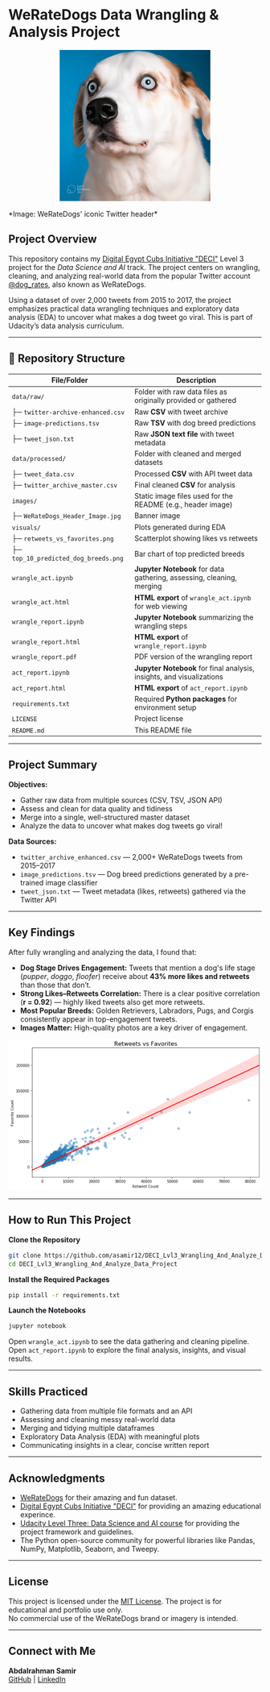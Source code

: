 # WeRateDogs Data Wrangling & Analysis Project

<p align="center">
<img src="images/WeRateDogs'_iconic_Twitter_header.jpg" alt="WeRateDogs' iconic Twitter header" width="300">
</p>
*Image: WeRateDogs' iconic Twitter header*

## Project Overview

This repository contains my [Digital Egypt Cubs Initiative "DECI"](https://deci.gov.eg/) Level 3 project for the *Data Science and AI* track. The project centers on wrangling, cleaning, and analyzing real-world data from the popular Twitter account [@dog_rates](https://twitter.com/dog_rates), also known as WeRateDogs.  

Using a dataset of over 2,000 tweets from 2015 to 2017, the project emphasizes practical data wrangling techniques and exploratory data analysis (EDA) to uncover what makes a dog tweet go viral. This is part of Udacity’s data analysis curriculum.

---

## 📁 Repository Structure

| File/Folder | Description |
|-------------|-------------|
| `data/raw/` | Folder with raw data files as originally provided or gathered |
| ├─ `twitter-archive-enhanced.csv` | Raw **CSV** with tweet archive |
| ├─ `image-predictions.tsv` | Raw **TSV** with dog breed predictions |
| ├─ `tweet_json.txt` | Raw **JSON text file** with tweet metadata |
| `data/processed/` | Folder with cleaned and merged datasets |
| ├─ `tweet_data.csv` | Processed **CSV** with API tweet data |
| ├─ `twitter_archive_master.csv` | Final cleaned **CSV** for analysis |
| `images/` | Static image files used for the README (e.g., header image) |
| ├─ `WeRateDogs_Header_Image.jpg` | Banner image |
| `visuals/` | Plots generated during EDA |
| ├─ `retweets_vs_favorites.png` | Scatterplot showing likes vs retweets |
| ├─ `top_10_predicted_dog_breeds.png` | Bar chart of top predicted breeds |
| `wrangle_act.ipynb` | **Jupyter Notebook** for data gathering, assessing, cleaning, merging |
| `wrangle_act.html` | **HTML export** of `wrangle_act.ipynb` for web viewing |
| `wrangle_report.ipynb` | **Jupyter Notebook** summarizing the wrangling steps |
| `wrangle_report.html` | **HTML export** of `wrangle_report.ipynb` |
| `wrangle_report.pdf` | PDF version of the wrangling report |
| `act_report.ipynb` | **Jupyter Notebook** for final analysis, insights, and visualizations |
| `act_report.html` | **HTML export** of `act_report.ipynb` |
| `requirements.txt` | Required **Python packages** for environment setup |
| `LICENSE` | Project license |
| `README.md` | This README file |

---

## Project Summary

**Objectives:**  
- Gather raw data from multiple sources (CSV, TSV, JSON API)  
- Assess and clean for data quality and tidiness  
- Merge into a single, well-structured master dataset  
- Analyze the data to uncover what makes dog tweets go viral!

**Data Sources:**  
- `twitter_archive_enhanced.csv` — 2,000+ WeRateDogs tweets from 2015–2017  
- `image_predictions.tsv` — Dog breed predictions generated by a pre-trained image classifier  
- `tweet_json.txt` — Tweet metadata (likes, retweets) gathered via the Twitter API

---

## Key Findings

After fully wrangling and analyzing the data, I found that:

-  **Dog Stage Drives Engagement:** Tweets that mention a dog's life stage (*pupper*, *doggo*, *floofer*) receive about **43% more likes and retweets** than those that don’t.
-  **Strong Likes–Retweets Correlation:** There is a clear positive correlation (**r = 0.92**) — highly liked tweets also get more retweets.
-  **Most Popular Breeds:** Golden Retrievers, Labradors, Pugs, and Corgis consistently appear in top-engagement tweets.
-  **Images Matter:** High-quality photos are a key driver of engagement.

![Retweets vs Likes Scatterplot](./visuals/retweets_vs_favorites.png)

---

## How to Run This Project

**Clone the Repository**

```bash
git clone https://github.com/asamir12/DECI_Lvl3_Wrangling_And_Analyze_Data_Project.git
cd DECI_Lvl3_Wrangling_And_Analyze_Data_Project
```

**Install the Required Packages**

```bash
pip install -r requirements.txt
```

**Launch the Notebooks**

```bash
jupyter notebook
```

Open `wrangle_act.ipynb` to see the data gathering and cleaning pipeline.  
Open `act_report.ipynb` to explore the final analysis, insights, and visual results.

---

## Skills Practiced

- Gathering data from multiple file formats and an API
- Assessing and cleaning messy real-world data
- Merging and tidying multiple dataframes
- Exploratory Data Analysis (EDA) with meaningful plots
- Communicating insights in a clear, concise written report

---

## Acknowledgments

- [WeRateDogs](https://twitter.com/dog_rates) for their amazing and fun dataset.
- [Digital Egypt Cubs Initiative "DECI"](https://deci.gov.eg/) for providing an amazing educational experince.
- [Udacity Level Three: Data Science and AI course](https://www.udacity.com/enrollment/nd003-deci-data-l3-term1) for providing the project framework and guidelines.
- The Python open-source community for powerful libraries like Pandas, NumPy, Matplotlib, Seaborn, and Tweepy.

---

## License

This project is licensed under the [MIT License](LICENSE). The project is for educational and portfolio use only.  
No commercial use of the WeRateDogs brand or imagery is intended.

---

## Connect with Me

**Abdalrahman Samir**  
[GitHub](https://github.com/asamir12) | [LinkedIn](https://www.linkedin.com/in/abdalrahman-karam/)
